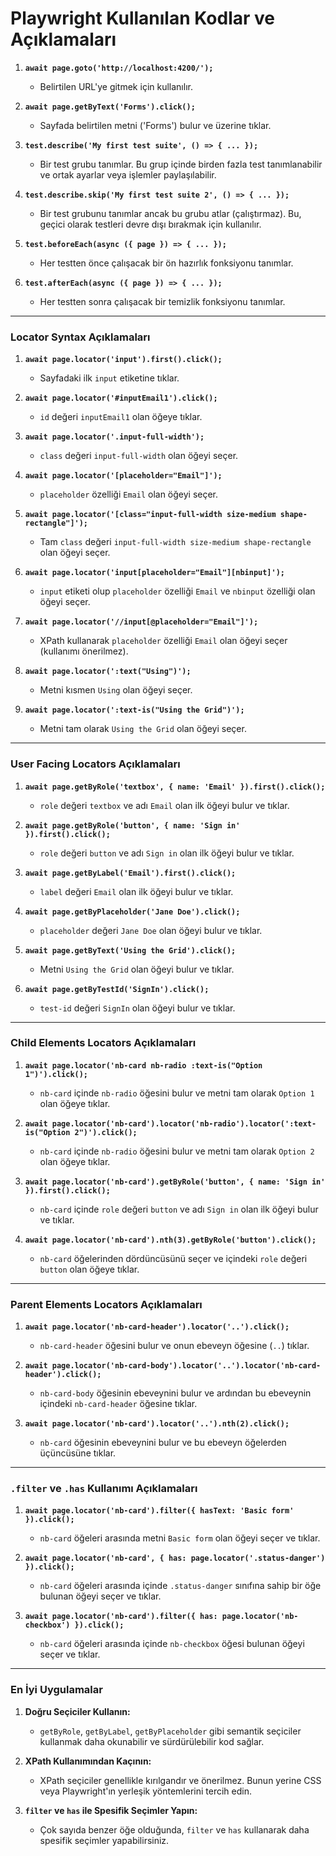 # Playwright Kullanılan Kodlar ve Açıklamaları

1. **`await page.goto('http://localhost:4200/');`**
   - Belirtilen URL'ye gitmek için kullanılır.

2. **`await page.getByText('Forms').click();`**
   - Sayfada belirtilen metni ('Forms') bulur ve üzerine tıklar.

3. **`test.describe('My first test suite', () => { ... });`**
   - Bir test grubu tanımlar. Bu grup içinde birden fazla test tanımlanabilir ve ortak ayarlar veya işlemler paylaşılabilir.

4. **`test.describe.skip('My first test suite 2', () => { ... });`**
   - Bir test grubunu tanımlar ancak bu grubu atlar (çalıştırmaz). Bu, geçici olarak testleri devre dışı bırakmak için kullanılır.

5. **`test.beforeEach(async ({ page }) => { ... });`**
   - Her testten önce çalışacak bir ön hazırlık fonksiyonu tanımlar.

6. **`test.afterEach(async ({ page }) => { ... });`**
   - Her testten sonra çalışacak bir temizlik fonksiyonu tanımlar.

---

### Locator Syntax Açıklamaları

1. **`await page.locator('input').first().click();`**
   - Sayfadaki ilk `input` etiketine tıklar.

2. **`await page.locator('#inputEmail1').click();`**
   - `id` değeri `inputEmail1` olan öğeye tıklar.

3. **`await page.locator('.input-full-width');`**
   - `class` değeri `input-full-width` olan öğeyi seçer.

4. **`await page.locator('[placeholder="Email"]');`**
   - `placeholder` özelliği `Email` olan öğeyi seçer.

5. **`await page.locator('[class="input-full-width size-medium shape-rectangle"]');`**
   - Tam `class` değeri `input-full-width size-medium shape-rectangle` olan öğeyi seçer.

6. **`await page.locator('input[placeholder="Email"][nbinput]');`**
   - `input` etiketi olup `placeholder` özelliği `Email` ve `nbinput` özelliği olan öğeyi seçer.

7. **`await page.locator('//input[@placeholder="Email"]');`**
   - XPath kullanarak `placeholder` özelliği `Email` olan öğeyi seçer (kullanımı önerilmez).

8. **`await page.locator(':text("Using")');`**
   - Metni kısmen `Using` olan öğeyi seçer.

9. **`await page.locator(':text-is("Using the Grid")');`**
   - Metni tam olarak `Using the Grid` olan öğeyi seçer.

---

### User Facing Locators Açıklamaları

1. **`await page.getByRole('textbox', { name: 'Email' }).first().click();`**
   - `role` değeri `textbox` ve adı `Email` olan ilk öğeyi bulur ve tıklar.

2. **`await page.getByRole('button', { name: 'Sign in' }).first().click();`**
   - `role` değeri `button` ve adı `Sign in` olan ilk öğeyi bulur ve tıklar.

3. **`await page.getByLabel('Email').first().click();`**
   - `label` değeri `Email` olan ilk öğeyi bulur ve tıklar.

4. **`await page.getByPlaceholder('Jane Doe').click();`**
   - `placeholder` değeri `Jane Doe` olan öğeyi bulur ve tıklar.

5. **`await page.getByText('Using the Grid').click();`**
   - Metni `Using the Grid` olan öğeyi bulur ve tıklar.

6. **`await page.getByTestId('SignIn').click();`**
   - `test-id` değeri `SignIn` olan öğeyi bulur ve tıklar.

---

### Child Elements Locators Açıklamaları

1. **`await page.locator('nb-card nb-radio :text-is("Option 1")').click();`**
   - `nb-card` içinde `nb-radio` öğesini bulur ve metni tam olarak `Option 1` olan öğeye tıklar.

2. **`await page.locator('nb-card').locator('nb-radio').locator(':text-is("Option 2")').click();`**
   - `nb-card` içinde `nb-radio` öğesini bulur ve metni tam olarak `Option 2` olan öğeye tıklar.

3. **`await page.locator('nb-card').getByRole('button', { name: 'Sign in' }).first().click();`**
   - `nb-card` içinde `role` değeri `button` ve adı `Sign in` olan ilk öğeyi bulur ve tıklar.

4. **`await page.locator('nb-card').nth(3).getByRole('button').click();`**
   - `nb-card` öğelerinden dördüncüsünü seçer ve içindeki `role` değeri `button` olan öğeye tıklar.

---

### Parent Elements Locators Açıklamaları

1. **`await page.locator('nb-card-header').locator('..').click();`**
   - `nb-card-header` öğesini bulur ve onun ebeveyn öğesine (`..`) tıklar.

2. **`await page.locator('nb-card-body').locator('..').locator('nb-card-header').click();`**
   - `nb-card-body` öğesinin ebeveynini bulur ve ardından bu ebeveynin içindeki `nb-card-header` öğesine tıklar.

3. **`await page.locator('nb-card').locator('..').nth(2).click();`**
   - `nb-card` öğesinin ebeveynini bulur ve bu ebeveyn öğelerden üçüncüsüne tıklar.

---

### `.filter` ve `.has` Kullanımı Açıklamaları

1. **`await page.locator('nb-card').filter({ hasText: 'Basic form' }).click();`**
   - `nb-card` öğeleri arasında metni `Basic form` olan öğeyi seçer ve tıklar.

2. **`await page.locator('nb-card', { has: page.locator('.status-danger') }).click();`**
   - `nb-card` öğeleri arasında içinde `.status-danger` sınıfına sahip bir öğe bulunan öğeyi seçer ve tıklar.

3. **`await page.locator('nb-card').filter({ has: page.locator('nb-checkbox') }).click();`**
   - `nb-card` öğeleri arasında içinde `nb-checkbox` öğesi bulunan öğeyi seçer ve tıklar.

---

### En İyi Uygulamalar

1. **Doğru Seçiciler Kullanın:**
   - `getByRole`, `getByLabel`, `getByPlaceholder` gibi semantik seçiciler kullanmak daha okunabilir ve sürdürülebilir kod sağlar.

2. **XPath Kullanımından Kaçının:**
   - XPath seçiciler genellikle kırılgandır ve önerilmez. Bunun yerine CSS veya Playwright'ın yerleşik yöntemlerini tercih edin.

3. **`filter` ve `has` ile Spesifik Seçimler Yapın:**
   - Çok sayıda benzer öğe olduğunda, `filter` ve `has` kullanarak daha spesifik seçimler yapabilirsiniz.


